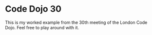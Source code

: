 Code Dojo 30
============
This is my worked example from the 30th meeting of the London Code Dojo. Feel free to play around with it. 